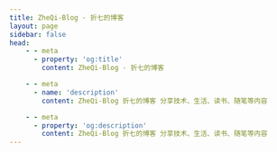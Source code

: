 ```yaml
---
title: ZheQi-Blog - 折七的博客
layout: page
sidebar: false
head:
    - - meta
      - property: 'og:title'
        content: ZheQi-Blog - 折七的博客

    - - meta
      - name: 'description'
        content: ZheQi-Blog 折七的博客 分享技术、生活、读书、随笔等内容

    - - meta
      - property: 'og:description'
        content: ZheQi-Blog 折七的博客 分享技术、生活、读书、随笔等内容
---
```


<script setup>
import Landing from '../components/midori/index.vue'
</script>

<Landing>
  <template v-slot:justreturn>
  
```typescript twoslash
type Hello = {
  hello: string;
  interests: string[];
};

type WelcomeMessage<T extends Hello> 
  = `${T['hello']}, 欢迎来到我的博客! 
内容包括: ${string}.`;

const hello: Hello = {
  hello: "你好",
  interests: ["编程", "分享"]
};

function generateWelcomeMessage<T extends Hello>
(hello: T): WelcomeMessage<T> {
    const interests = hello.interests.join(', ');
    return `${hello.hello}, 欢迎来到我的博客! 
内容包括: ${interests}.` as WelcomeMessage<T>;
}

console.log(generateWelcomeMessage(hello));
```

  </template>
</Landing>
